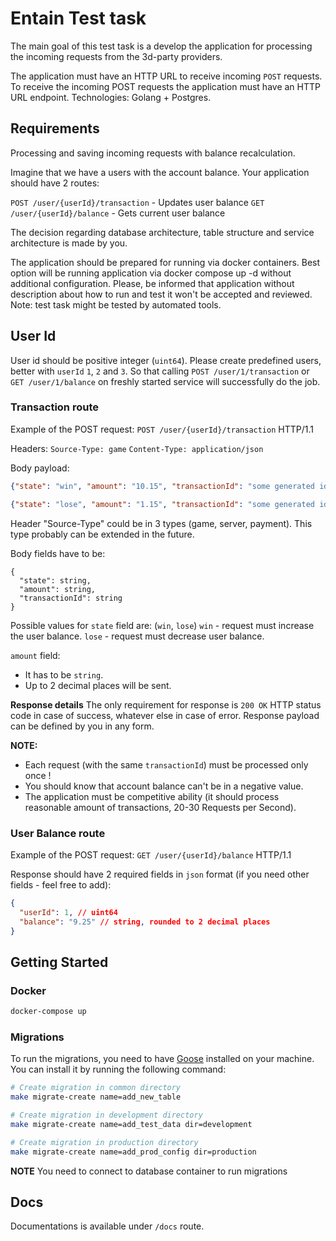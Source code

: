 # Entain Test task

The main goal of this test task is a develop the application for processing the incoming requests from the 3d-party providers.

The application must have an HTTP URL to receive incoming `POST` requests.
To receive the incoming POST requests the application must have an HTTP URL endpoint.
Technologies: Golang + Postgres.

## Requirements

Processing and saving incoming requests with balance recalculation.

Imagine that we have a users with the account balance.
Your application should have 2 routes:

`POST /user/{userId}/transaction` - Updates user balance
`GET /user/{userId}/balance` - Gets current user balance

The decision regarding database architecture, table structure and service architecture is made by you.

The application should be prepared for running via docker containers.
Best option will be running application via docker compose up -d without additional configuration.
Please, be informed that application without description about how to run and test it won't be accepted and reviewed.
Note: test task might be tested by automated tools.

## User Id
User id should be positive integer (`uint64`).
Please create predefined users, better with `userId` `1`, `2` and `3`.
So that calling `POST /user/1/transaction` or `GET /user/1/balance` on freshly started service will successfully do the job.

### Transaction route
Example of the POST request:
`POST /user/{userId}/transaction` HTTP/1.1

Headers:
`Source-Type: game`
`Content-Type: application/json`

Body payload:
```json
{"state": "win", "amount": "10.15", "transactionId": "some generated identificator"}
```

```json
{"state": "lose", "amount": "1.15", "transactionId": "some generated identificator"} 
```

Header "Source-Type" could be in 3 types (game, server, payment). This type probably can be extended in the future.

Body fields have to be:
```
{
  "state": string,
  "amount": string,
  "transactionId": string 
}
```

Possible values for `state` field are: (`win`, `lose`)
`win` - request must increase the user balance.
`lose` - request must decrease user balance.

`amount` field:
 - It has to be `string`.
 - Up to 2 decimal places will be sent.

**Response details**
The only requirement for response is `200 OK` HTTP status code in case of success, whatever else in case of error. 
Response payload can be defined by you in any form.

**NOTE:**

 - Each request (with the same `transactionId`) must be processed only once !
 - You should know that account balance can't be in a negative value.
 - The application must be competitive ability (it should process reasonable amount of transactions, 20-30 Requests per Second).

### User Balance route
Example of the POST request:
`GET /user/{userId}/balance` HTTP/1.1

Response should have 2 required fields in `json` format (if you need other fields - feel free to add):
```json
{
  "userId": 1, // uint64
  "balance": "9.25" // string, rounded to 2 decimal places
}
```

## Getting Started

### Docker

```bash
docker-compose up
```

### Migrations

To run the migrations, you need to have [Goose]() installed on your machine. You can install it by running the following command:

```bash
# Create migration in common directory
make migrate-create name=add_new_table

# Create migration in development directory
make migrate-create name=add_test_data dir=development

# Create migration in production directory
make migrate-create name=add_prod_config dir=production
```

**NOTE** You need to connect to database container to run migrations

## Docs

Documentations is available under `/docs` route.